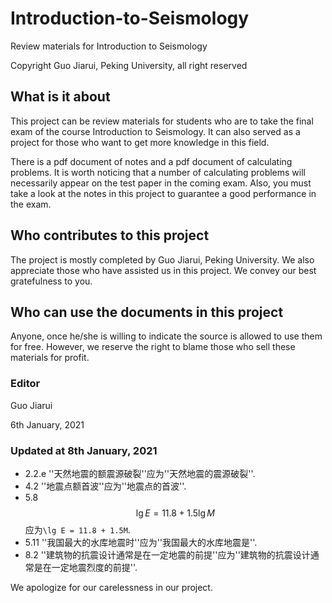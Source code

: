 # Introduction-to-Seismology
Review materials for Introduction to Seismology

Copyright Guo Jiarui, Peking University, all right reserved

## What is it about
This project can be review materials for students who are to take the final exam of the course Introduction to Seismology. It can also served as a project for those who want to get more knowledge in this field. 

There is a pdf document of notes and a pdf document of calculating problems. It is worth noticing that a number of calculating problems will necessarily appear on the test paper in the coming exam. Also, you must take a look at the notes in this project to guarantee a good performance in the exam. 

## Who contributes to this project
The project is mostly completed by Guo Jiarui, Peking University. We also appreciate those who have assisted us in this project. We convey our best gratefulness to you. 

## Who can use the documents in this project
Anyone, once he/she is willing to indicate the source is allowed to use them for free. However, we reserve the right to blame those who sell these materials for profit. 


### Editor
Guo Jiarui

6th January, 2021

### Updated at 8th January, 2021
* 2.2.e ''天然地震的额震源破裂''应为''天然地震的震源破裂''. 
* 4.2 ''地震点额首波''应为''地震点的首波''.
* 5.8 $$\lg E = 11.8 + 1.5\lg M$$应为`\lg E = 11.8 + 1.5M`.
* 5.11 ''我国最大的水库地震时''应为''我国最大的水库地震是''.
* 8.2 ''建筑物的抗震设计通常是在一定地震的前提''应为''建筑物的抗震设计通常是在一定地震烈度的前提''.

We apologize for our carelessness in our project. 
